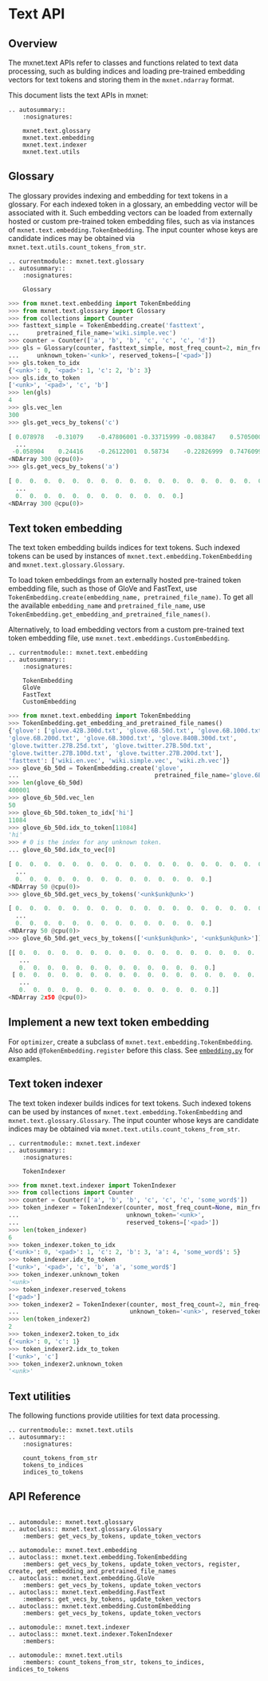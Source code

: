 # Text API

## Overview

The mxnet.text APIs refer to classes and functions related to text data
processing, such as bulding indices and loading pre-trained embedding vectors
for text tokens and storing them in the `mxnet.ndarray` format.

This document lists the text APIs in mxnet:

```eval_rst
.. autosummary::
    :nosignatures:

    mxnet.text.glossary
    mxnet.text.embedding
    mxnet.text.indexer
    mxnet.text.utils
```


## Glossary

The glossary provides indexing and embedding for text tokens in a glossary. For
each indexed token in a glossary, an embedding vector will be associated with
it. Such embedding vectors can be loaded from externally hosted or custom
pre-trained token embedding files, such as via instances of
`mxnet.text.embedding.TokenEmbedding`. The input counter whose keys are candidate
indices may be obtained via `mxnet.text.utils.count_tokens_from_str`.

```eval_rst
.. currentmodule:: mxnet.text.glossary
.. autosummary::
    :nosignatures:

    Glossary
```

```python
>>> from mxnet.text.embedding import TokenEmbedding
>>> from mxnet.text.glossary import Glossary
>>> from collections import Counter
>>> fasttext_simple = TokenEmbedding.create('fasttext', 
...     pretrained_file_name='wiki.simple.vec')
>>> counter = Counter(['a', 'b', 'b', 'c', 'c', 'c', 'd'])
>>> gls = Glossary(counter, fasttext_simple, most_freq_count=2, min_freq=1,
...     unknown_token='<unk>', reserved_tokens=['<pad>'])
>>> gls.token_to_idx
{'<unk>': 0, '<pad>': 1, 'c': 2, 'b': 3}
>>> gls.idx_to_token
['<unk>', '<pad>', 'c', 'b']
>>> len(gls)
4
>>> gls.vec_len
300
>>> gls.get_vecs_by_tokens('c')

[ 0.078978   -0.31079    -0.47806001 -0.33715999 -0.083847    0.57050002
  ...
 -0.058904    0.24416    -0.26122001  0.58734    -0.22826999  0.74760997]
<NDArray 300 @cpu(0)>
>>> gls.get_vecs_by_tokens('a')

[ 0.  0.  0.  0.  0.  0.  0.  0.  0.  0.  0.  0.  0.  0.  0.  0.  0.  0.
  ...
  0.  0.  0.  0.  0.  0.  0.  0.  0.  0.  0.  0.]
<NDArray 300 @cpu(0)>
```

## Text token embedding

The text token embedding builds indices for text tokens. Such indexed tokens can
be used by instances of `mxnet.text.embedding.TokenEmbedding` and
`mxnet.text.glossary.Glossary`.

To load token embeddings from an externally hosted pre-trained token embedding
file, such as those of GloVe and FastText, use
`TokenEmbedding.create(embedding_name, pretrained_file_name)`. To get all the
available `embedding_name` and `pretrained_file_name`, use
`TokenEmbedding.get_embedding_and_pretrained_file_names()`.

Alternatively, to load embedding vectors from a custom pre-trained text token
embedding file, use `mxnet.text.embeddings.CustomEmbedding`.


```eval_rst
.. currentmodule:: mxnet.text.embedding
.. autosummary::
    :nosignatures:

    TokenEmbedding
    GloVe
    FastText
    CustomEmbedding
```

```python
>>> from mxnet.text.embedding import TokenEmbedding
>>> TokenEmbedding.get_embedding_and_pretrained_file_names()
{'glove': ['glove.42B.300d.txt', 'glove.6B.50d.txt', 'glove.6B.100d.txt',
'glove.6B.200d.txt', 'glove.6B.300d.txt', 'glove.840B.300d.txt',
'glove.twitter.27B.25d.txt', 'glove.twitter.27B.50d.txt',
'glove.twitter.27B.100d.txt', 'glove.twitter.27B.200d.txt'],
'fasttext': ['wiki.en.vec', 'wiki.simple.vec', 'wiki.zh.vec']}
>>> glove_6b_50d = TokenEmbedding.create('glove',
...                                      pretrained_file_name='glove.6B.50d.txt')
>>> len(glove_6b_50d)
400001
>>> glove_6b_50d.vec_len
50
>>> glove_6b_50d.token_to_idx['hi']
11084
>>> glove_6b_50d.idx_to_token[11084]
'hi'
>>> # 0 is the index for any unknown token.
... glove_6b_50d.idx_to_vec[0]

[ 0.  0.  0.  0.  0.  0.  0.  0.  0.  0.  0.  0.  0.  0.  0.  0.  0.  0.
  ...
  0.  0.  0.  0.  0.  0.  0.  0.  0.  0.  0.  0.  0.  0.]
<NDArray 50 @cpu(0)>
>>> glove_6b_50d.get_vecs_by_tokens('<unk$unk@unk>')

[ 0.  0.  0.  0.  0.  0.  0.  0.  0.  0.  0.  0.  0.  0.  0.  0.  0.  0.
  ...
  0.  0.  0.  0.  0.  0.  0.  0.  0.  0.  0.  0.  0.  0.]
<NDArray 50 @cpu(0)>
>>> glove_6b_50d.get_vecs_by_tokens(['<unk$unk@unk>', '<unk$unk@unk>'])

[[ 0.  0.  0.  0.  0.  0.  0.  0.  0.  0.  0.  0.  0.  0.  0.  0.  0.  0.
   ...
   0.  0.  0.  0.  0.  0.  0.  0.  0.  0.  0.  0.  0.  0.]
 [ 0.  0.  0.  0.  0.  0.  0.  0.  0.  0.  0.  0.  0.  0.  0.  0.  0.  0.
   ...
   0.  0.  0.  0.  0.  0.  0.  0.  0.  0.  0.  0.  0.  0.]]
<NDArray 2x50 @cpu(0)>

```


## Implement a new text token embedding

For ``optimizer``, create a subclass of `mxnet.text.embedding.TokenEmbedding`.
Also add ``@TokenEmbedding.register`` before this class. See
[`embedding.py`](https://github.com/dmlc/mxnet/blob/master/python/mxnet/text/embedding.py)
for examples.


## Text token indexer

The text token indexer builds indices for text tokens. Such indexed tokens can
be used by instances of `mxnet.text.embedding.TokenEmbedding` and
`mxnet.text.glossary.Glossary`. The input counter whose keys are candidate
indices may be obtained via `mxnet.text.utils.count_tokens_from_str`.


```eval_rst
.. currentmodule:: mxnet.text.indexer
.. autosummary::
    :nosignatures:

    TokenIndexer
```

```python
>>> from mxnet.text.indexer import TokenIndexer
>>> from collections import Counter
>>> counter = Counter(['a', 'b', 'b', 'c', 'c', 'c', 'some_word$'])
>>> token_indexer = TokenIndexer(counter, most_freq_count=None, min_freq=1,
...                              unknown_token='<unk>', 
...                              reserved_tokens=['<pad>'])
>>> len(token_indexer)
6
>>> token_indexer.token_to_idx
{'<unk>': 0, '<pad>': 1, 'c': 2, 'b': 3, 'a': 4, 'some_word$': 5}
>>> token_indexer.idx_to_token
['<unk>', '<pad>', 'c', 'b', 'a', 'some_word$']
>>> token_indexer.unknown_token
'<unk>'
>>> token_indexer.reserved_tokens
['<pad>']
>>> token_indexer2 = TokenIndexer(counter, most_freq_count=2, min_freq=3,
...                               unknown_token='<unk>', reserved_tokens=None)
>>> len(token_indexer2)
2
>>> token_indexer2.token_to_idx
{'<unk>': 0, 'c': 1}
>>> token_indexer2.idx_to_token
['<unk>', 'c']
>>> token_indexer2.unknown_token
'<unk>'
```



## Text utilities

The following functions provide utilities for text data processing.

```eval_rst
.. currentmodule:: mxnet.text.utils
.. autosummary::
    :nosignatures:

    count_tokens_from_str
    tokens_to_indices
    indices_to_tokens
```




## API Reference

<script type="text/javascript" src='../../_static/js/auto_module_index.js'></script>

```eval_rst

.. automodule:: mxnet.text.glossary
.. autoclass:: mxnet.text.glossary.Glossary
    :members: get_vecs_by_tokens, update_token_vectors

.. automodule:: mxnet.text.embedding
.. autoclass:: mxnet.text.embedding.TokenEmbedding
    :members: get_vecs_by_tokens, update_token_vectors, register, create, get_embedding_and_pretrained_file_names
.. autoclass:: mxnet.text.embedding.GloVe
    :members: get_vecs_by_tokens, update_token_vectors
.. autoclass:: mxnet.text.embedding.FastText
    :members: get_vecs_by_tokens, update_token_vectors
.. autoclass:: mxnet.text.embedding.CustomEmbedding
    :members: get_vecs_by_tokens, update_token_vectors 

.. automodule:: mxnet.text.indexer
.. autoclass:: mxnet.text.indexer.TokenIndexer
    :members:

.. automodule:: mxnet.text.utils
    :members: count_tokens_from_str, tokens_to_indices, indices_to_tokens

```
<script>auto_index("api-reference");</script>
